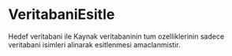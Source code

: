 # VeritabaniEsitle
Hedef veritabani ile Kaynak veritabaninin tum ozelliklerinin sadece veritabani isimleri alinarak esitlenmesi amaclanmistir.
